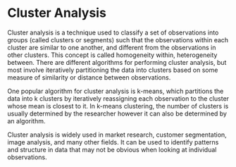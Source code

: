 # Cluster Analysis

Cluster analysis is a technique used to classify a set of observations into groups (called clusters or segments) such that the observations within each cluster are similar to one another, and different from the observations in other clusters. This concept is called homogeneity within, heterogeneity between.  There are different algorithms for performing cluster analysis, but most involve iteratively partitioning the data into clusters based on some measure of similarity or distance between observations.


One popular algorithm for cluster analysis is k-means, which partitions the data into k clusters by iteratively reassigning each observation to the cluster whose mean is closest to it. In k-means clustering, the number of clusters is usually determined by the researcher however it can also be determined by an algorithm.


Cluster analysis is widely used in market research, customer segmentation, image analysis, and many other fields. It can be used to identify patterns and structure in data that may not be obvious when looking at individual observations.
